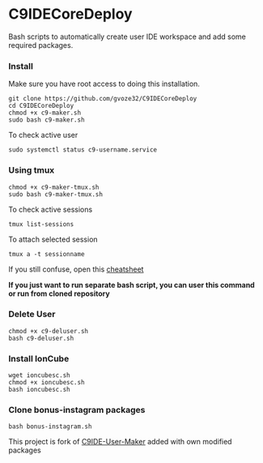 # C9IDECoreDeploy

Bash scripts to automatically create user IDE workspace and add some required packages.

### Install

Make sure you have root access to doing this installation.

```
git clone https://github.com/gvoze32/C9IDECoreDeploy
cd C9IDECoreDeploy
chmod +x c9-maker.sh
sudo bash c9-maker.sh
```

To check active user

```
sudo systemctl status c9-username.service
```

### Using tmux

```
chmod +x c9-maker-tmux.sh
sudo bash c9-maker-tmux.sh
```

To check active sessions

```
tmux list-sessions
```

To attach selected session

```
tmux a -t sessionname
```

If you still confuse, open this [cheatsheet](https://tmuxcheatsheet.com/)

**If you just want to run separate bash script, you can user this command or run from cloned repository**

### Delete User

```
chmod +x c9-deluser.sh
bash c9-deluser.sh
```

### Install IonCube

```
wget ioncubesc.sh
chmod +x ioncubesc.sh
bash ioncubesc.sh
```

### Clone bonus-instagram packages

```
bash bonus-instagram.sh
```

This project is fork of [C9IDE-User-Maker](https://github.com/nicolasjulian/C9IDE-User-Maker) added with own modified packages